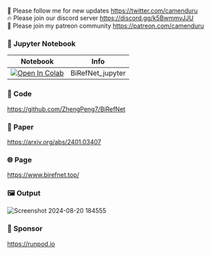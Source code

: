 🐣 Please follow me for new updates https://twitter.com/camenduru <br />
🔥 Please join our discord server https://discord.gg/k5BwmmvJJU <br />
🥳 Please join my patreon community https://patreon.com/camenduru <br />

### 🍊 Jupyter Notebook

| Notebook | Info
| --- | --- |
[![Open In Colab](https://colab.research.google.com/assets/colab-badge.svg)](https://colab.research.google.com/github/camenduru/BiRefNet-jupyter/blob/main/BiRefNet_jupyter.ipynb) | BiRefNet_jupyter

### 🧬 Code
https://github.com/ZhengPeng7/BiRefNet

### 📄 Paper
https://arxiv.org/abs/2401.03407

### 🌐 Page
https://www.birefnet.top/

### 🖼 Output
![Screenshot 2024-08-20 184555](https://github.com/user-attachments/assets/56fa48e9-f1b2-44e2-bbbf-34517f9a7108)

### 🏢 Sponsor
https://runpod.io
